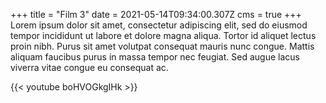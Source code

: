 +++
title = "Film 3"
date = 2021-05-14T09:34:00.307Z
cms = true
+++
Lorem ipsum dolor sit amet, consectetur adipiscing elit, sed do eiusmod tempor incididunt ut labore et dolore magna aliqua. Tortor id aliquet lectus proin nibh. Purus sit amet volutpat consequat mauris nunc congue. Mattis aliquam faucibus purus in massa tempor nec feugiat. Sed augue lacus viverra vitae congue eu consequat ac.

{{< youtube boHVOGkgIHk >}}